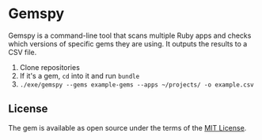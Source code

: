 # Gemspy

Gemspy is a command-line tool that scans multiple Ruby apps and checks which versions of specific gems they are using.
It outputs the results to a CSV file.

1. Clone repositories
2. If it's a gem, `cd` into it and run `bundle`
3. `./exe/gemspy --gems example-gems --apps ~/projects/ -o example.csv` 

## License

The gem is available as open source under the terms of the [MIT License](https://opensource.org/licenses/MIT).
